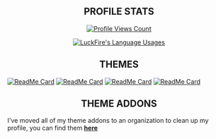 <h2 align="center">PROFILE STATS</h2>
<a href="https://github.com/LuckFire">
  <p align="center">
    <img src="https://komarev.com/ghpvc/?username=LuckFire" alt="Profile Views Count">
  </p>
  <p align="center">
    <img align="center" src="https://github-readme-stats.vercel.app/api?username=LuckFire&show_icons=true&theme=dark" alt="LuckFire's Language Usages">
  </p>
</a>

<h2 align="center">THEMES</h2>

[![ReadMe Card](https://github-readme-stats.vercel.app/api/pin/?username=LuckFire&repo=theme-source&theme=dark)](https://github.com/LuckFire/theme-source)
[![ReadMe Card](https://github-readme-stats.vercel.app/api/pin/?username=LuckFire&repo=midnight-mars-v1&theme=dark)](https://github.com/LuckFire/midnight-mars-v1)
[![ReadMe Card](https://github-readme-stats.vercel.app/api/pin/?username=LuckFire&repo=discord-revamp&theme=dark)](https://github.com/LuckFire/discord-revamp)
[![ReadMe Card](https://github-readme-stats.vercel.app/api/pin/?username=LuckFire&repo=amoled-cord&theme=dark)](https://github.com/LuckFire/amoled-cord)

<h2 align="center">THEME ADDONS</h2>

I've moved all of my theme addons to an organization to clean up my profile, you can find them **[here](https://github.com/Discord-Theme-Addons)**

